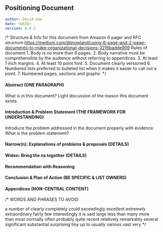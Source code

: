 ## Positioning Document

```yaml
author: David Gee
date: <DATE>
version: 0.0.2
```

/*
    Structure & Info for this document from Amazon 6 pager and RFC structure
    https://medium.com/@inowland/using-6-page-and-2-page-documents-to-make-organizational-decisions-3216badde909
    Rules of document
    1. Body is no more than 6 pages.
    2. Body narrative must be comprehensible by the audience without referring to appendices.
    3. At least 1 inch margins.
    4. At least 10 point font.
    5. Document clearly versioned
    6. Numbered lists preferred to bulleted list when it makes it easier to call out a point.
    7. Numbered pages, sections and graphs.
*/

#### Abstract (ONE PARAGRAPH)

What is in this document? Light discussion of the reason this document exists.

#### Introduction & Problem Statement (THE FRAMEWORK FOR UNDERSTANDING)

Introduce the problem addressed in the document properly with evidence. What is the problem statement?

#### Narrow(n): Explanations of problems & proposals (DETAILS)

#### Widen: Bring the ns together (DETAILS)

#### Recommendation with Reasoning

#### Conclusion & Plan of Action (BE SPECIFIC & LIST OWNERS)

#### Appendices (NON-CENTRAL CONTENT)

/*
WORDS AND PHRASES TO AVOID

a number of
clearly
completely
could
exceedingly
excellent
extremely
extraordinary
fairly
few
interestingly
it is said
large
less than
many
more than
most
normally
often
probably
quite
recent
relatively
remarkably
several
significant
substantial
surprising
tiny
up to
usually
various
vast
very
*/
